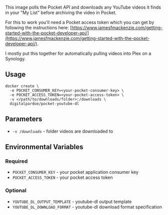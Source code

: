 This image polls the Pocket API and downloads any YouTube videos it finds in your "My List" before archiving the video in Pocket.

For this to work you'll need a
Pocket access token which you can get by following the instructions here: [https://www.jamesfmackenzie.com/getting-started-with-the-pocket-developer-api/](https://www.jamesfmackenzie.com/getting-started-with-the-pocket-developer-api/).

I mostly put this together for automatically pulling videos into Plex on a Synology.

## Usage

```
docker create \
  -e POCKET_CONSUMER_KEY=<your-pocket-consumer-key> \
  -e POCKET_ACCESS_TOKEN=<your-pocket-access-token> \
  -v </path/to/downloads/folder>:/downloads \
  digitalpardoe/pocket-youtube-dl
```

## Parameters

* `-v /downloads` - folder videos are downloaded to

## Environmental Variables

### Required

* `POCKET_CONSUMER_KEY` - your pocket application consumer key
* `POCKET_ACCESS_TOKEN` - your pocket access token

### Optional

* `YOUTUBE_DL_OUTPUT_TEMPLATE` - youtube-dl output template
* `YOUTUBE_DL_DOWNLOAD_FORMAT` - youtube-dl download format specification